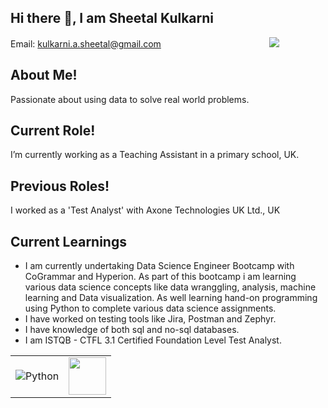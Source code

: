 ## Hi there 👋, I am Sheetal Kulkarni 
Email: kulkarni.a.sheetal@gmail.com &nbsp; &nbsp; &nbsp; &nbsp; &nbsp; &nbsp; &nbsp; &nbsp; &nbsp; &nbsp; &nbsp; &nbsp; &nbsp; &nbsp; &nbsp; &nbsp; &nbsp;&nbsp; &nbsp; &nbsp;&nbsp;&nbsp;&nbsp;&nbsp; [<img src="https://img.shields.io/badge/linkedin-%230077B5.svg?&style=for-the-badge&logo=linkedin&logoColor=white" />](https://www.linkedin.com/in/sheetal-kulkarni-a5a275276/) 


## **About Me!**
  Passionate about using data to solve real world problems. 

## Current Role!
  I’m currently working as a Teaching Assistant in a primary school, UK.

## Previous Roles!  
  I worked as a 'Test Analyst' with Axone Technologies UK Ltd., UK

## Current Learnings
- I am currently undertaking Data Science Engineer Bootcamp with CoGrammar and Hyperion. As part of this bootcamp i am learning various data science concepts like data wranggling, analysis, 
   machine learning and Data visualization. As well learning hand-on programming using Python to complete various data science assignments. 
- I have worked on testing tools like Jira, Postman and Zephyr.
- I have knowledge of both sql and no-sql databases.
- I am ISTQB - CTFL 3.1 Certified Foundation Level Test Analyst.


<table>
  <tr>
    <td><img alt="Python" src="https://img.shields.io/badge/Python%20-%2314354C.svg?logo=python&logoColor=white"></th>
    <td><img src="https://encrypted-tbn0.gstatic.com/images?q=tbn:ANd9GcQLM-fcdhNPwzfUr-q-bPMvj93ol4Ff9ycQSw&s" height=60 width=60></th>
  </tr>
</table>

